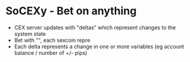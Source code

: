 # SoCEXy - Bet on anything
- CEX server updates with "deltas" which represent changes to the system state
- Bet with "", each sexcoin repre
- Each delta represents a change in one or more variables (eg account balance / number of +/- pips)